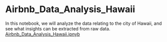 # Airbnb_Data_Analysis_Hawaii
In this notebook, we will analyze the data relating to the city of Hawaii, and see what insights can be extracted from raw data.
[Airbnb_Data_Analysis_Hawaii.ipnyb](/Airbnb_Data_Analysis_Hawaii.ipynb)
